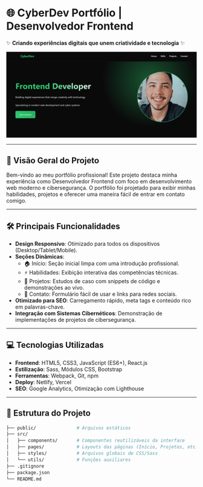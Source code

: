 # 🌐 CyberDev Portfólio | Desenvolvedor Frontend 

✨ **Criando experiências digitais que unem criatividade e tecnologia** ✨

![Preview do Portfólio](assets/portfolioweb.png)

---

## 🚀 **Visão Geral do Projeto**  
Bem-vindo ao meu portfólio profissional! Este projeto destaca minha experiência como Desenvolvedor Frontend com foco em desenvolvimento web moderno e cibersegurança. O portfólio foi projetado para exibir minhas habilidades, projetos e oferecer uma maneira fácil de entrar em contato comigo.

---

## 🛠️ **Principais Funcionalidades**  
- **Design Responsivo**: Otimizado para todos os dispositivos (Desktop/Tablet/Mobile).  
- **Seções Dinâmicas**:  
  - 🏠 Início: Seção inicial limpa com uma introdução profissional.  
  - ⚡ Habilidades: Exibição interativa das competências técnicas.  
  - 📂 Projetos: Estudos de caso com snippets de código e demonstrações ao vivo.  
  - 📩 Contato: Formulário fácil de usar e links para redes sociais.  
- **Otimizado para SEO**: Carregamento rápido, meta tags e conteúdo rico em palavras-chave.  
- **Integração com Sistemas Cibernéticos**: Demonstração de implementações de projetos de cibersegurança.  

---

## 💻 **Tecnologias Utilizadas**  
- **Frontend**: HTML5, CSS3, JavaScript (ES6+), React.js  
- **Estilização**: Sass, Módulos CSS, Bootstrap  
- **Ferramentas**: Webpack, Git, npm  
- **Deploy**: Netlify, Vercel  
- **SEO**: Google Analytics, Otimização com Lighthouse  

---

## 📁 **Estrutura do Projeto**  
```bash
├── public/               # Arquivos estáticos
├── src/                  
│   ├── components/       # Componentes reutilizáveis da interface
│   ├── pages/            # Layouts das páginas (Início, Projetos, etc.)
│   ├── styles/           # Arquivos globais de CSS/Sass
│   └── utils/            # Funções auxiliares
├── .gitignore            
├── package.json          
└── README.md             

